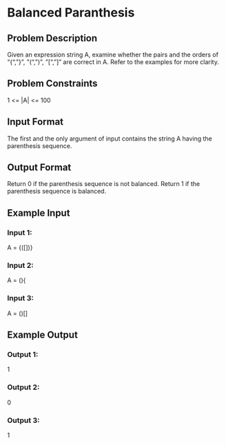 # Balanced Paranthesis

## Problem Description

Given an expression string A, examine whether the pairs and the orders of “{“,”}”, ”(“,”)”, ”[“,”]” are correct in A.
Refer to the examples for more clarity.

## Problem Constraints
1 <= |A| <= 100

## Input Format
The first and the only argument of input contains the string A having the parenthesis sequence.

## Output Format
Return 0 if the parenthesis sequence is not balanced.
Return 1 if the parenthesis sequence is balanced.

## Example Input

### Input 1:
A = {([])}

### Input 2:
A = (){

### Input 3:
A = ()[]

## Example Output

### Output 1:
1
### Output 2:
0
### Output 3:
1 